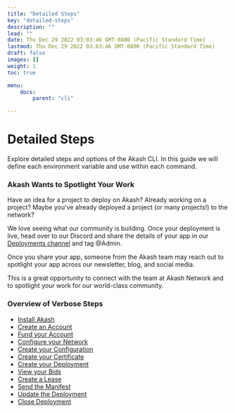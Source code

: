 ```yaml
---
title: "Detailed Steps"
key: "detailed-steps"
description: ""
lead: ""
date: Thu Dec 29 2022 03:03:46 GMT-0800 (Pacific Standard Time)
lastmod: Thu Dec 29 2022 03:03:46 GMT-0800 (Pacific Standard Time)
draft: false
images: []
weight: 1
toc: true

menu:
    docs:
        parent: "cli"

---
```

Detailed Steps
==============

Explore detailed steps and options of the Akash CLI. In this guide we will define each environment variable and use within each command.

### Akash Wants to Spotlight Your Work

Have an idea for a project to deploy on Akash? Already working on a project? Maybe you’ve already deployed a project (or many projects!) to the network?

We love seeing what our community is building. Once your deployment is live, head over to our Discord and share the details of your app in our [Deployments channel](https://discord.com/channels/747885925232672829/771909909335506955) and tag @Admin.

Once you share your app, someone from the Akash team may reach out to spotlight your app across our newsletter, blog, and social media.

This is a great opportunity to connect with the team at Akash Network and to spotlight your work for our world-class community.

### Overview of Verbose Steps

*   [Install Akash](part-1.-install-akash.md)
*   [Create an Account](part-2.-create-an-account.md)
*   [Fund your Account](part-3.-fund-your-account.md)
*   [Configure your Network](part-4.-configure-your-network.md)
*   [Create your Configuration](part-5.-create-your-configuration.md)
*   [Create your Certificate](part-6.-create-your-certificate.md)
*   [Create your Deployment](part-7.-create-your-deployment.md)
*   [View your Bids](part-8.-view-your-bids.md)
*   [Create a Lease](part-9.-create-a-lease.md)
*   [Send the Manifest](part-10.-send-the-manifest.md)
*   [Update the Deployment](part-11.-update-the-deployment.md)
*   [Close Deployment](close-deployment.md)